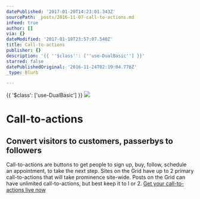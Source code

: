 ```yaml
---
datePublished: '2017-01-20T14:23:01.343Z'
sourcePath: _posts/2016-11-07-call-to-actions.md
inFeed: true
author: []
via: {}
dateModified: '2017-01-18T23:57:07.540Z'
title: Call-to-actions
publisher: {}
description: '{{ ''$class'': [''use-DualBasic''] }}'
starred: false
datePublishedOriginal: '2016-11-24T02:19:04.776Z'
_type: Blurb

---
```

{{ '$class': \['use-DualBasic'\] }}
![](https://the-grid-user-content.s3-us-west-2.amazonaws.com/411d9cfd-a95d-4157-91a0-524b840bf1d6.jpg)

# Call-to-actions

## Convert visitors to customers, passerbys to followers

Call-to-actions are buttons to get people to sign up, buy, follow, schedule an appointment, to take the next step. Sites on the Grid have up to 2 primary call-to-actions that will take prominence site-wide. Posts on the Grid can have unlimited call-to-actions, but best keep it to l or 2\.
[Get your call-to-actions live now][0]

[0]: https://plans.thegrid.io/